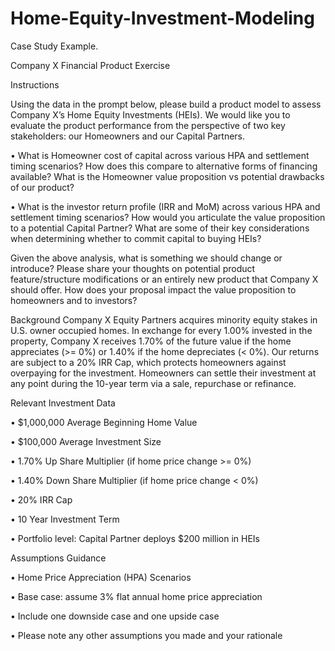 # Home-Equity-Investment-Modeling
Case Study Example.

Company X Financial Product Exercise

Instructions

Using the data in the prompt below, please build a product model to assess Company X’s Home Equity Investments (HEIs). We would like you to evaluate the product performance from the perspective of two key stakeholders: our Homeowners and our Capital Partners.

•	What is Homeowner cost of capital across various HPA and settlement timing scenarios? How does this compare to alternative forms of financing available? What is the Homeowner value proposition vs potential drawbacks of our product?

•	What is the investor return profile (IRR and MoM) across various HPA and settlement timing scenarios? How would you articulate the value proposition to a potential Capital Partner? What are some of their key considerations when determining whether to commit capital to buying HEIs?


Given the above analysis, what is something we should change or introduce? Please share your thoughts on potential product feature/structure modifications or an entirely new product that Company X should offer. How does your proposal impact the value proposition to homeowners and to investors?



Background
Company X Equity Partners acquires minority equity stakes in U.S. owner occupied homes. In exchange for every 1.00% invested in the property, Company X receives 1.70% of the future value if the home appreciates (>= 0%) or 1.40% if the home depreciates (< 0%). Our returns are subject to a 20% IRR Cap, which protects homeowners against overpaying for the investment. Homeowners can settle their investment at any point during the 10-year term via a sale, repurchase or refinance.

Relevant Investment Data

•	$1,000,000 Average Beginning Home Value

•	$100,000 Average Investment Size

•	1.70% Up Share Multiplier (if home price change >= 0%)

•	1.40% Down Share Multiplier (if home price change < 0%)

•	20% IRR Cap

•	10 Year Investment Term

•	Portfolio level: Capital Partner deploys $200 million in HEIs


Assumptions Guidance

•	Home Price Appreciation (HPA) Scenarios

•	Base case: assume 3% flat annual home price appreciation

•	Include one downside case and one upside case

•	Please note any other assumptions you made and your rationale

